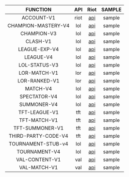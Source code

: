 |      FUNCTION       | API  |                              Riot                               | SAMPLE |
| :-----------------: | :--: | :-------------------------------------------------------------: | :----: |
|     ACCOUNT-V1      | riot |     [api](https://developer.riotgames.com/apis#account-v1)      | sample |
| CHAMPION-MASTERY-V4 | lol  | [api](https://developer.riotgames.com/apis#champion-mastery-v4) | sample |
|     CHAMPION-V3     | lol  |     [api](https://developer.riotgames.com/apis#champion-v3)     | sample |
|      CLASH-V1       | lol  |      [api](https://developer.riotgames.com/apis#clash-v1)       | sample |
|    LEAGUE-EXP-V4    | lol  |    [api](https://developer.riotgames.com/apis#league-exp-v4)    | sample |
|      LEAGUE-V4      | lol  |      [api](https://developer.riotgames.com/apis#league-v4)      | sample |
|    LOL-STATUS-V3    | lol  |    [api](https://developer.riotgames.com/apis#lol-status-v3)    | sample |
|    LOR-MATCH-V1     | lor  |    [api](https://developer.riotgames.com/apis#lor-match-v1)     | sample |
|    LOR-RANKED-V1    | lor  |    [api](https://developer.riotgames.com/apis#lor-ranked-v1)    | sample |
|      MATCH-V4       | lol  |      [api](https://developer.riotgames.com/apis#match-v4)       | sample |
|    SPECTATOR-V4     | lol  |    [api](https://developer.riotgames.com/apis#spectator-v4)     | sample |
|     SUMMONER-V4     | lol  |     [api](https://developer.riotgames.com/apis#summoner-v4)     | sample |
|    TFT-LEAGUE-V1    | tft  |    [api](https://developer.riotgames.com/apis#tft-league-v1)    | sample |
|    TFT-MATCH-V1     | tft  |    [api](https://developer.riotgames.com/apis#tft-match-v1)     | sample |
|   TFT-SUMMONER-V1   | tft  |   [api](https://developer.riotgames.com/apis#tft-summoner-v1)   | sample |
| THIRD-PARTY-CODE-V4 | tft  | [api](https://developer.riotgames.com/apis#third-party-code-v4) | sample |
| TOURNAMENT-STUB-v4  | lol  | [api](https://developer.riotgames.com/apis#tournament-stub-v4)  | sample |
|    TOURNAMENT-V4    | lol  |    [api](https://developer.riotgames.com/apis#tournament-v4)    | sample |
|   VAL-CONTENT-V1    | val  |   [api](https://developer.riotgames.com/apis#val-content-v1)    | sample |
|    VAL-MATCH-V1     | val  |    [api](https://developer.riotgames.com/apis#val-match-v1)     | sample |

